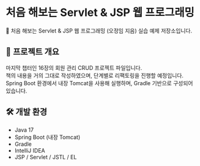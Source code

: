 # 처음 해보는 Servlet & JSP 웹 프로그래밍

📘 처음 해보는 Servlet & JSP 웹 프로그래밍 (오정임 지음) 실습 예제 저장소입니다.

## 📁 프로젝트 개요
마지막 챕터인 16장의 회원 관리 CRUD 프로젝트 파일입니다.  
책의 내용을 거의 그대로 작성하였으며, 단계별로 리팩토링을 진행할 예정입니다.  
Spring Boot 환경에서 내장 Tomcat을 사용해 실행하며, Gradle 기반으로 구성되어 있습니다.

## 🛠️ 개발 환경
- Java 17  
- Spring Boot (내장 Tomcat)  
- Gradle  
- IntelliJ IDEA  
- JSP / Servlet / JSTL / EL  
